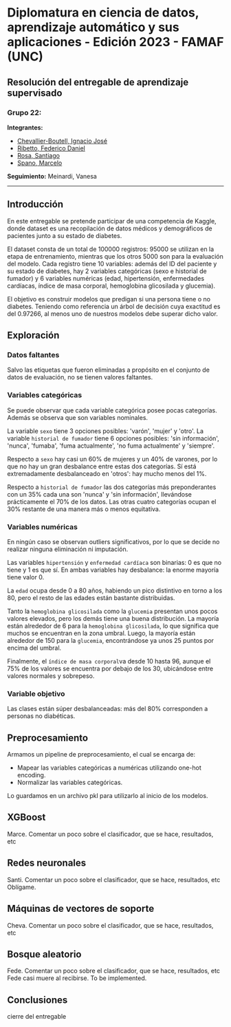 # Diplomatura en ciencia de datos, aprendizaje automático y sus aplicaciones - Edición 2023 - FAMAF (UNC)

## Resolución del entregable de **aprendizaje supervisado**

### **Grupo 22:**

**Integrantes:**
- [Chevallier-Boutell, Ignacio José](https://github.com/Cheva94)
- [Ribetto, Federico Daniel](https://github.com/federibet)
- [Rosa, Santiago](https://github.com/santrosa)
- [Spano, Marcelo](https://github.com/marcespano)

**Seguimiento:** Meinardi, Vanesa

---

## Introducción

En este entregable se pretende participar de una competencia de Kaggle, donde dataset es una recopilación de datos médicos y demográficos de pacientes junto a su estado de diabetes.

El dataset consta de un total de 100000 registros: 95000 se utilizan en la etapa de entrenamiento, mientras que los otros 5000 son para la evaluación del modelo. Cada registro tiene 10 variables: además del ID del paciente y su estado de diabetes, hay 2 variables categóricas (sexo e historial de fumador) y 6 variables numéricas (edad, hipertensión, enfermedades cardíacas, índice de masa corporal, hemoglobina glicosilada y glucemia).

El objetivo es construir modelos que predigan si una persona tiene o no diabetes. Teniendo como referencia un árbol de decisión cuya exactitud es del 0.97266, al menos uno de nuestros modelos debe superar dicho valor.

## Exploración 

### Datos faltantes

Salvo las etiquetas que fueron eliminadas a propósito en el conjunto de datos de evaluación, no se tienen valores faltantes.

### Variables categóricas

Se puede observar que cada variable categórica posee pocas categorías. Además se observa que son variables nominales.

La variable `sexo` tiene 3 opciones posibles: 'varón', 'mujer' y 'otro'. La variable `historial de fumador` tiene 6 opciones posibles: 'sin información', 'nunca', 'fumaba', 'fuma actualmente', 'no fuma actualmente' y 'siempre'.

Respecto a `sexo` hay casi un 60% de mujeres y un 40% de varones, por lo que no hay un gran desbalance entre estas dos categorías. Sí está extremadamente desbalanceado en 'otros': hay mucho menos del 1%.

Respecto a `historial de fumador` las dos categorías más preponderantes con un 35% cada una son 'nunca' y 'sin información', llevándose prácticamente el 70% de los datos. Las otras cuatro categorías ocupan el 30% restante de una manera más o menos equitativa.

### Variables numéricas

En ningún caso se observan outliers significativos, por lo que se decide no realizar ninguna eliminación ni imputación.

Las variables `hipertensión` y `enfermedad cardíaca` son binarias: 0 es que no tiene y 1 es que sí. En ambas variables hay desbalance: la enorme mayoría tiene valor 0.

La `edad` ocupa desde 0 a 80 años, habiendo un pico distintivo en torno a los 80, pero el resto de las edades están bastante distribuidas.

Tanto la `hemoglobina glicosilada` como la `glucemia` presentan unos pocos valores elevados, pero los demás tiene una buena distribución. La mayoría están alrededor de 6 para la `hemoglobina glicosilada`, lo que significa que muchos se encuentran en la zona umbral. Luego, la mayoría están alrededor de 150 para la `glucemia`, encontrándose ya unos 25 puntos por encima del umbral.

Finalmente, el `índice de masa corporal`va desde 10 hasta 96, aunque el 75% de los valores se encuentra por debajo de los 30, ubicándose entre valores normales y sobrepeso.

### Variable objetivo

Las clases están súper desbalanceadas: más del 80% corresponden a personas no diabéticas.

## Preprocesamiento

Armamos un pipeline de preprocesamiento, el cual se encarga de:
* Mapear las variables categóricas a numéricas utilizando one-hot encoding.
* Normalizar las variables categóricas.

Lo guardamos en un archivo pkl para utilizarlo al inicio de los modelos.

## XGBoost

Marce. Comentar un poco sobre el clasificador, que se hace, resultados, etc

## Redes neuronales

Santi. Comentar un poco sobre el clasificador, que se hace, resultados, etc
Oblígame.
## Máquinas de vectores de soporte

Cheva. Comentar un poco sobre el clasificador, que se hace, resultados, etc

## Bosque aleatorio

Fede. Comentar un poco sobre el clasificador, que se hace, resultados, etc
Fede casi muere al recibirse. To be implemented.
## Conclusiones

cierre del entregable